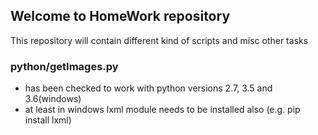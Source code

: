 ## Welcome to HomeWork repository 

This repository will contain different kind of scripts and misc other tasks

### python/getImages.py
* has been checked to work with python versions 2.7, 3.5 and 3.6(windows)
* at least in windows lxml module needs to be installed also (e.g. pip install lxml)

